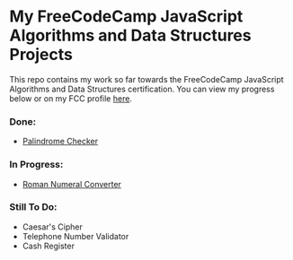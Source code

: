 # My FreeCodeCamp JavaScript Algorithms and Data Structures Projects

This repo contains my work so far towards the FreeCodeCamp JavaScript Algorithms and Data Structures certification. You can view my progress below or on my FCC profile [here](https://www.freecodecamp.org/liz_kaufman).

### Done:
- [Palindrome Checker](palindromeChecker.js)

### In Progress:

- [Roman Numeral Converter](romanNumConverter.js)

### Still To Do:
- Caesar's Cipher
- Telephone Number Validator
- Cash Register